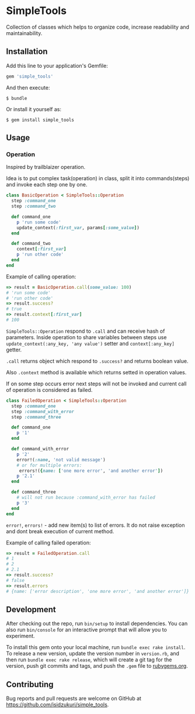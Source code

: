 # SimpleTools

Collection of classes which helps to organize code, increase readability and maintainability.

## Installation

Add this line to your application's Gemfile:

```ruby
gem 'simple_tools'
```

And then execute:

    $ bundle

Or install it yourself as:

    $ gem install simple_tools

## Usage

### Operation
Inspired by trailblaizer operation.

Idea is to put complex task(operation) in class, split it into commands(steps) and invoke each step one by one.

```ruby
class BasicOperation < SimpleTools::Operation
  step :command_one
  step :command_two

  def command_one
    p 'run some code'
    update_context(:first_var, params[:some_value])
  end

  def command_two
    context[:first_var]
    p 'run other code'
  end
end
```
Example of calling operation:
```ruby
=> result = BasicOperation.call(some_value: 100)
# 'run some code'
# 'run other code'
=> result.success?
# true
=> result.context[:first_var]
# 100
```

`SimpleTools::Operation` respond to `.call` and can receive hash of parameters.
Inside operation to share variables between steps use `update_context(:any_key, 'any value')` setter and `context[:any_key]` getter.

`.call` returns object which respond to `.success?` and returns boolean value. 

Also `.context` method is available which returns setted in operation values.

If on some step occurs error next steps will not be invoked and current call of operation is considered as failed.

```ruby
class FailedOperation < SimpleTools::Operation
  step :command_one
  step :command_with_error
  step :command_three

  def command_one
    p '1'
  end

  def command_with_error
    p '2'
    error!(:name, 'not valid message')
    # or for multiple errors:
     errors!({name: ['one more error', 'and another error'])
    p '2.1'
  end

  def command_three
    # will not run because :command_with_error has failed
    p '3'
  end
end
```
`error!`, `errors!` - add new item(s) to list of errors. It do not raise exception and dont break execution of current method. 

Example of calling failed operation:
```ruby
=> result = FailedOperation.call
# 1
# 2
# 2.1
=> result.success?
# false
=> result.errors
# {name: ['error description', 'one more error', 'and another error']}
```


## Development

After checking out the repo, run `bin/setup` to install dependencies. You can also run `bin/console` for an interactive prompt that will allow you to experiment.

To install this gem onto your local machine, run `bundle exec rake install`. To release a new version, update the version number in `version.rb`, and then run `bundle exec rake release`, which will create a git tag for the version, push git commits and tags, and push the `.gem` file to [rubygems.org](https://rubygems.org).

## Contributing

Bug reports and pull requests are welcome on GitHub at https://github.com/isidzukuri/simple_tools.
